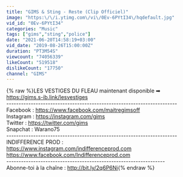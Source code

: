 ```yaml
---
title: "GIMS & Sting - Reste (Clip Officiel)"
image: "https:\/\/i.ytimg.com\/vi\/0Ev-6PYtI34\/hqdefault.jpg"
vid_id: "0Ev-6PYtI34"
categories: "Music"
tags: ["gims","sting","police"]
date: "2021-06-20T14:58:19+03:00"
vid_date: "2019-08-26T15:00:00Z"
duration: "PT3M54S"
viewcount: "74056339"
likeCount: "519518"
dislikeCount: "17750"
channel: "GIMS"
---
```

{% raw %}LES VESTIGES DU FLEAU maintenant disponible ➡ <a rel="nofollow" target="blank" href="https://gims.s-ib.link/lesvestiges​">https://gims.s-ib.link/lesvestiges​</a><br />----------------------------------------------------------------------<br />Facebook : <a rel="nofollow" target="blank" href="https://www.facebook.com/maitregimsoff">https://www.facebook.com/maitregimsoff</a><br />Instagram : <a rel="nofollow" target="blank" href="https://instagram.com/gims">https://instagram.com/gims</a><br />Twitter : <a rel="nofollow" target="blank" href="https://twitter.com/gims">https://twitter.com/gims</a><br />Snapchat : Warano75<br />----------------------------------------------------------------------<br />INDIFFERENCE PROD :<br /><a rel="nofollow" target="blank" href="https://www.instagram.com/indifferenceprod.com">https://www.instagram.com/indifferenceprod.com</a><br /><a rel="nofollow" target="blank" href="https://www.facebook.com/Indifferenceprod.com">https://www.facebook.com/Indifferenceprod.com</a><br />-----------------------------------------------------------------<br />Abonne-toi à la chaîne : <a rel="nofollow" target="blank" href="http://bit.ly/2q6P6Ni​">http://bit.ly/2q6P6Ni​</a>{% endraw %}
